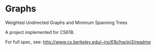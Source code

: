 Graphs
======

Weighted Undirected Graphs and Minimum Spanning Trees

A project implemented for CS61B.

For full spec, see: http://www.cs.berkeley.edu/~jrs/61b/hw/pj3/readme
